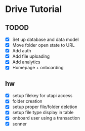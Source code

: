# Drive Tutorial

## TODOD

- [x] Set up database and data model
- [x] Move folder open state to URL
- [x] Add auth
- [x] Add file uploading
- [x] Add analytics
- [x] Homepage + onboarding

## hw

- [x] setup filekey for utapi access
- [x] folder creation
- [x] setup proper file/folder deletion
- [x] setup file type display in table
- [x] onboard user using a transaction
- [x] sonner

